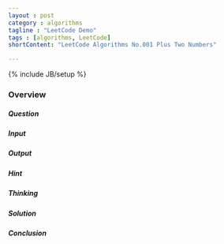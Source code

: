```yaml
---
layout : post
category : algorithms
tagline : "LeetCode Demo"
tags : [algorithms, LeetCode]
shortContent: "LeetCode Algorithms No.001 Plus Two Numbers"

---
```


{% include JB/setup %}

### Overview

##### Question


##### Input


##### Output


##### Hint


##### Thinking

##### Solution

##### Conclusion


